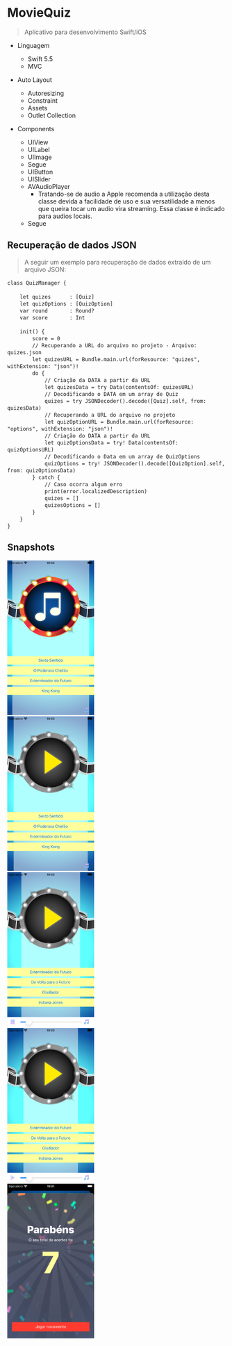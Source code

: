 # MovieQuiz
> Aplicativo para desenvolvimento Swift/iOS

* Linguagem
    * Swift 5.5
    * MVC
    
* Auto Layout
    * Autoresizing
    * Constraint
    * Assets
    * Outlet Collection
    
* Components
    * UIView
    * UILabel
    * UIImage
    * Segue
    * UIButton
    * UISlider
    * AVAudioPlayer
        * Tratando-se de audio a Apple recomenda a utilização desta classe devida a facilidade de uso e sua versatilidade a menos que queira tocar um audio vira streaming. Essa classe é indicado para audios locais.
    * Segue
    
## Recuperação de dados JSON
> A seguir um exemplo para recuperação de dados extraído de um arquivo JSON:
    
```
class QuizManager {

    let quizes      : [Quiz]
    let quizOptions : [QuizOption]
    var round       : Round?
    var score       : Int
    
    init() {
        score = 0
        // Recuperando a URL do arquivo no projeto - Arquivo: quizes.json
        let quizesURL = Bundle.main.url(forResource: "quizes", withExtension: "json")!
        do {
            // Criação da DATA a partir da URL
            let quizesData = try Data(contentsOf: quizesURL)
            // Decodificando o DATA em um array de Quiz
            quizes = try JSONDecoder().decode([Quiz].self, from: quizesData)
            // Recuperando a URL do arquivo no projeto
            let quizOptionURL = Bundle.main.url(forResource: "options", withExtension: "json")!
            // Criação do DATA a partir da URL
            let quizOptionsData = try! Data(contentsOf: quizOptionsURL)
            // Decodificando o Data em um array de QuizOptions
            quizOptions = try! JSONDecoder().decode([QuizOption].self, from: quizOptionsData)
        } catch {
            // Caso ocorra algum erro
            print(error.localizedDescription)
            quizes = []
            quizesOptions = []
        }
    }
}
```
    
## Snapshots


<img src="1.png" width="200">  
<br/>

<img src="2.png" width="200"> 
<br/> 

<img src="3.png" width="200">  
<br/>

<img src="4.png" width="200"> 
<br/> 


<img src="5.png" width="200">  
<br/>
